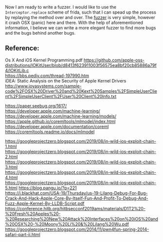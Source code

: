 Now I am ready to write a fuzzer. 
I would like to use the `Interceptor.replace` scheme of frida,
such that I can spead up the process by replaying the method over and over.
The [fuzzer](https://github.com/dm4sec/ANE_Fuzzer/tree/main/ANE_Fuzzer/OSX/VNCoreMLModel_Fuzzer/) is very simple, 
however it crash OSX (panic) here and there. With the help of aforementioned information, 
I believe we can write a more elegant fuzzer to find more bugs and the bugs behind another bugs.

## Reference:
Os X And iOS Kernel Programming.pdf
https://github.com/apple-oss-distributions/IOKitUser/blob/d8413f623911003f56575ea8bf20cb85886a79f4/IOKitLib.c  
https://bbs.pediy.com/thread-197990.htm  
iDEA: Static Analysis on the Security of Apple Kernel Drivers  
http://www.joyasystems.com/sample-code%2FOSX%20Driver%20and%20Kext%20Samples%2FSimpleUserClient%2FSimpleUserClient%2FUser%20Client%20Info.txt  

https://paper.seebug.org/1617/  
https://developer.apple.com/machine-learning/  
https://developer.apple.com/machine-learning/models/  
https://apple.github.io/coremltools/mlmodel/index.html  
https://developer.apple.com/documentation/coreml  
https://coremltools.readme.io/docs/mlmodel  

https://googleprojectzero.blogspot.com/2019/08/in-wild-ios-exploit-chain-1.html  
https://googleprojectzero.blogspot.com/2019/08/in-wild-ios-exploit-chain-2.html  
https://googleprojectzero.blogspot.com/2019/08/in-wild-ios-exploit-chain-3.html  
https://googleprojectzero.blogspot.com/2019/08/in-wild-ios-exploit-chain-4.html  
https://googleprojectzero.blogspot.com/2019/08/in-wild-ios-exploit-chain-5.html
https://blog.pangu.io/?p=221  
https://i.blackhat.com/USA-19/Thursday/us-19-Lilang-Debug-For-Bug-Crack-And-Hack-Apple-Core-By-Itself-Fun-And-Profit-To-Debug-And-Fuzz-Apple-Kernel-By-LLDB-Script.pdf  
https://conference.hitb.org/hitbsecconf2019ams/materials/D1T2%20-%20Fresh%20Apples%20-%20Researching%20New%20Attack%20Interfaces%20on%20iOS%20and%20OSX%20-%20Moony%20Li%20&%20Lilang%20Wu.pdf  
https://googleprojectzero.blogspot.com/2014/11/pwn4fun-spring-2014-safari-part-ii.html  
